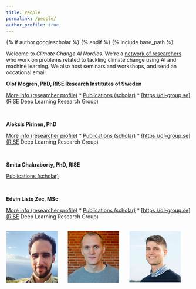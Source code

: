 ```yaml
---
title: People
permalink: /people/
author_profile: true
---
```

{% if author.googlescholar %}
{% endif %}
{% include base_path %}

Welcome to _Climate Change AI Nordics_.
We're a [network of researchers](https://ccai.cc/people/) who work on problems related to tackling climate change using AI and machine learning. We also host seminars and workshops, and send an occational email.

<span title="Mogren defended his PhD in computer science at Chalmers University of Technology in 2018 with the thesis Representation Learning for Natural Language. Senior researcher, head of the https://dl-group.se, and responsible for deep learning research at RISE Research Institutes of Sweden. Olof develops and investigates machine learning based solutions to problems related to the environment and climate change. This includes stream flow forecasting, soundscape analysis for biodiversity monitoring, and AI for circular business models."><strong>Olof Mogren, PhD, RISE Research Institutes of Sweden</strong></span>

[More info (researcher profile)](https://mogren.one/) * [Publications (scholar)](https://scholar.google.se/citations?user=m_n28oAAAAAJ) * [https://dl-group.se](RISE Deep Learning Research Group)

<br break="all" />

<span title="Defended his PhD in computer vision at Lund University in 2021 with the thesis Reinforcement Learning for Active Visual Perception. Senior researcher at RISE Research Institutes of Sweden. Aleksis’ main research interest is to develop machine learning methods for a broad range of environmental applications (e.g. climate adaptation and humanitarian aid causes)."><strong>Aleksis Pirinen, PhD</strong></span>

[More info (researcher profile)](https://aleksispi.github.io) * [Publications (scholar)](https://scholar.google.se/citations?hl=sv&user=paBGTgsAAAAJ) * [https://dl-group.se](RISE Deep Learning Research Group)

<br break="all" />

<span title="I am AI/ML expert, actively working with physics-informed AI/ML, ML for EO datasets and quantum ML. My research interests are quantum theory at the fundamental level, quantum simulations and algorithms, and big data simulations."><strong>Smita Chakraborty, PhD, RISE</strong></span>

[Publications (scholar)](https://scholar.google.se/citations?hl=sv&user=paBGTgsAAAAJ)

<br break="all" />


<span title="Listo Zec defended his MSc in engineering mathematics at Chalmers University of Technology in 2017. Researcher and PhD candidate at RISE Research Institutes of Sweden. Afiliated with RISE and Royal Institute of Technology."><strong>Edvin Listo Zec, MSc</strong></span>

[More info (researcher profile)](https://edvinli.github.io) * [Publications (scholar)](https://scholar.google.se/citations?hl=sv&user=Ft52aSsAAAAJ) * [https://dl-group.se](RISE Deep Learning Research Group)

<br break="all" />


<img style="float: right; width: 10em; margin-right: 2em; margin-bottom: 1em;" src="/images/people/mogren.png" />
<img style="float: right; width: 10em; margin-right: 2em; margin-bottom: 1em;" src="/images/people/pirinen.jpg" />
<img style="float: right; width: 10em; margin-right: 2em; margin-bottom: 1em;" src="/images/people/listozec.jpg" />
